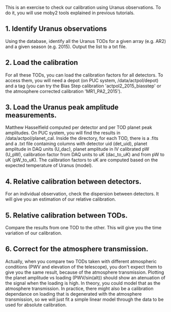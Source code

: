 This is an exercise to check our calibration using Uranus observations. To do it, you will use moby2 tools explained in previous tutorials.

## 1. Identify Uranus observations
Using the database, identify all the Uranus TODs for a given array (e.g. AR2) and a given season (e.g. 2015). Output the list to a txt file.

## 2. Load the calibration
For all these TODs, you can load the calibration factors for all detectors. To access them, you will need a depot (on PUC system, /data/actpol/depot) and a tag (you can try the Bias Step calibration 'actpol2_2015_biasstep' or the atmosphere corrected calibration 'MR1_PA2_2015').

## 3. Load the Uranus peak amplitude measurements.
 Matthew Hasselfield computed per detector and per TOD planet peak amplitudes. On PUC system, you will find the results in /data/actpol/planet_cal. Inside the directory, for each TOD, there is a .fits and a .txt file containing columns with detector uid (det_uid), planet amplitude in DAQ units (U_dac), planet amplitude in IV calibrated pW (U_pW), calibration factor from DAQ units to uK (dac_to_uK) and from pW to uK (pW_to_uK). The calibration factors to uK are computed based on the expected temperature of Uranus (model).

## 4. Relative calibration between detectors.
For an individual observation, check the dispersion between detectors. It will give you an estimation of our relative calibration.

## 5. Relative calibration between TODs.
Compare the results from one TOD to the other. This will give you the time variation of our calibration.

## 6. Correct for the atmosphere transmission.
Actually, when you compare two TODs taken with different atmospheric conditions (PWV and elevation of the telescope), you don't expect them to give you the same result, because of the atmosphere transmission. Plotting the planet amplitude vs loading (PWV/sin(alt)) should show an atenuation of the signal when the loading is high. In theory, you could model that as the atmosphere transmission. In practice, there might also be a calibration dependance on loading that is degenerated with the atmosphere transmission, so we will just fit a simple linear model through the data to be used for absolute calibration.